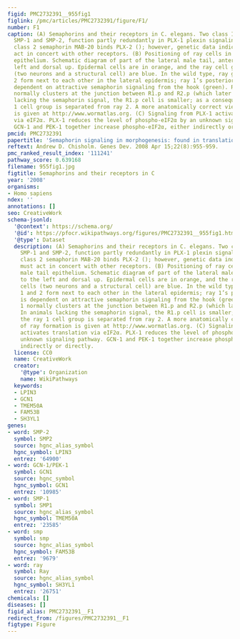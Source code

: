 ```yaml
---
figid: PMC2732391__955fig1
figlink: /pmc/articles/PMC2732391/figure/F1/
number: F1
caption: (A) Semaphorins and their receptors in C. elegans. Two class I semaphorins,
  SMP-1 and SMP-2, function partly redundantly in PLX-1 plexin signaling. The secreted
  class 2 semaphorin MAB-20 binds PLX-2 (); however, genetic data indicate PLX-2 must
  act in concert with other receptors. (B) Positioning of ray cells in the male tail
  epithelium. Schematic diagram of part of the lateral male tail, anterior to the
  left and dorsal up. Epidermal cells are in orange, and the ray cell group cells
  (two neurons and a structural cell) are blue. In the wild type, ray groups 1 and
  2 form next to each other in the lateral epidermis; ray 1’s posterior position is
  dependent on attractive semaphorin signaling from the hook (green). Ray group 1
  normally clusters at the junction between R1.p and R2.p (which later fuse). In animals
  lacking the semaphorin signal, the R1.p cell is smaller; as a consequence, the ray
  1 cell group is separated from ray 2. A more anatomically correct view of ray formation
  is given at http://www.wormatlas.org. (C) Signaling from PLX-1 activates translation
  via eIF2α. PLX-1 reduces the level of phospho-eIF2α by an unknown signaling pathway.
  GCN-1 and PEK-1 together increase phospho-eIF2α, either indirectly or directly.
pmcid: PMC2732391
papertitle: 'Semaphorin signaling in morphogenesis: found in translation.'
reftext: Andrew D. Chisholm. Genes Dev. 2008 Apr 15;22(8):955-959.
pmc_ranked_result_index: '111241'
pathway_score: 0.639168
filename: 955fig1.jpg
figtitle: Semaphorins and their receptors in C
year: '2008'
organisms:
- Homo sapiens
ndex: ''
annotations: []
seo: CreativeWork
schema-jsonld:
  '@context': https://schema.org/
  '@id': https://pfocr.wikipathways.org/figures/PMC2732391__955fig1.html
  '@type': Dataset
  description: (A) Semaphorins and their receptors in C. elegans. Two class I semaphorins,
    SMP-1 and SMP-2, function partly redundantly in PLX-1 plexin signaling. The secreted
    class 2 semaphorin MAB-20 binds PLX-2 (); however, genetic data indicate PLX-2
    must act in concert with other receptors. (B) Positioning of ray cells in the
    male tail epithelium. Schematic diagram of part of the lateral male tail, anterior
    to the left and dorsal up. Epidermal cells are in orange, and the ray cell group
    cells (two neurons and a structural cell) are blue. In the wild type, ray groups
    1 and 2 form next to each other in the lateral epidermis; ray 1’s posterior position
    is dependent on attractive semaphorin signaling from the hook (green). Ray group
    1 normally clusters at the junction between R1.p and R2.p (which later fuse).
    In animals lacking the semaphorin signal, the R1.p cell is smaller; as a consequence,
    the ray 1 cell group is separated from ray 2. A more anatomically correct view
    of ray formation is given at http://www.wormatlas.org. (C) Signaling from PLX-1
    activates translation via eIF2α. PLX-1 reduces the level of phospho-eIF2α by an
    unknown signaling pathway. GCN-1 and PEK-1 together increase phospho-eIF2α, either
    indirectly or directly.
  license: CC0
  name: CreativeWork
  creator:
    '@type': Organization
    name: WikiPathways
  keywords:
  - LPIN3
  - GCN1
  - TMEM50A
  - FAM53B
  - SH3YL1
genes:
- word: SMP-2
  symbol: SMP2
  source: hgnc_alias_symbol
  hgnc_symbol: LPIN3
  entrez: '64900'
- word: GCN-1/PEK-1
  symbol: GCN1
  source: hgnc_symbol
  hgnc_symbol: GCN1
  entrez: '10985'
- word: SMP-1
  symbol: SMP1
  source: hgnc_alias_symbol
  hgnc_symbol: TMEM50A
  entrez: '23585'
- word: smp
  symbol: smp
  source: hgnc_alias_symbol
  hgnc_symbol: FAM53B
  entrez: '9679'
- word: ray
  symbol: Ray
  source: hgnc_alias_symbol
  hgnc_symbol: SH3YL1
  entrez: '26751'
chemicals: []
diseases: []
figid_alias: PMC2732391__F1
redirect_from: /figures/PMC2732391__F1
figtype: Figure
---
```

